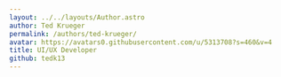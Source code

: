 ```yaml
---
layout: ../../layouts/Author.astro
author: Ted Krueger
permalink: /authors/ted-krueger/
avatar: https://avatars0.githubusercontent.com/u/5313708?s=460&v=4
title: UI/UX Developer
github: tedk13
---
```

